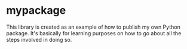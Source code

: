 # mypackage

This library is created as an example of how to publish my own Python package. It's basically for learning purposes on how to go about all the steps involved in doing so.
